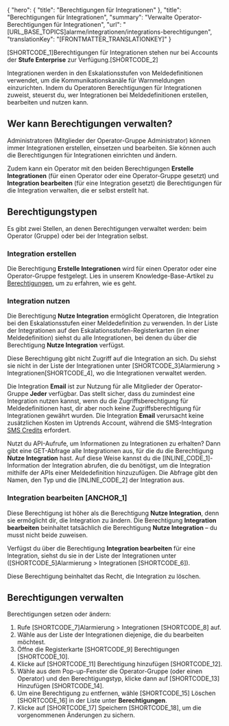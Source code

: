 {
  "hero": {
    "title": "Berechtigungen für Integrationen"
  },
  "title": "Berechtigungen für Integrationen",
  "summary": "Verwalte Operator-Berechtigungen für Integrationen",
  "url": "[URL_BASE_TOPICS]alarme/integrationen/integrations-berechtigungen",
  "translationKey": "[FRONTMATTER_TRANSLATIONKEY]"
}

[SHORTCODE_1]Berechtigungen für Integrationen stehen nur bei Accounts der **Stufe Enterprise** zur Verfügung.[SHORTCODE_2]

Integrationen werden in den Eskalationsstufen von Meldedefinitionen verwendet, um die Kommunikationskanäle für Warnmeldungen einzurichten.
Indem du Operatoren Berechtigungen für Integrationen zuweist, steuerst du, wer Integrationen bei Meldedefinitionen erstellen, bearbeiten und nutzen kann.

## Wer kann Berechtigungen verwalten?

Administratoren (Mitglieder der Operator-Gruppe Administrator) können immer Integrationen erstellen, einsetzen und bearbeiten. Sie können auch die Berechtigungen für Integrationen einrichten und ändern.

Zudem kann ein Operator mit den beiden Berechtigungen **Erstelle Integrationen** (für einen Operator oder eine Operator-Gruppe gesetzt) und **Integration bearbeiten** (für eine Integration gesetzt) die Berechtigungen für die Integration verwalten, die er selbst erstellt hat.
## Berechtigungstypen

Es gibt zwei Stellen, an denen Berechtigungen verwaltet werden: beim Operator (Gruppe) oder bei der Integration selbst.

### Integration erstellen

Die Berechtigung **Erstelle Integrationen** wird für einen Operator oder eine Operator-Gruppe festgelegt. Lies in unserem Knowledge-Base-Artikel zu [Berechtigungen]([LINK_URL_1]), um zu erfahren, wie es geht.

### Integration nutzen

Die Berechtigung **Nutze Integration** ermöglicht Operatoren, die Integration bei den Eskalationsstufen einer Meldedefinition zu verwenden. In der Liste der Integrationen auf den Eskalationsstufen-Registerkarten (in einer Meldedefinition) siehst du alle Integrationen, bei denen du über die Berechtigung **Nutze Integration** verfügst.

Diese Berechtigung gibt nicht Zugriff auf die Integration an sich. Du siehst sie nicht in der Liste der Integrationen unter [SHORTCODE_3]Alarmierung > Integrationen[SHORTCODE_4], wo die Integrationen verwaltet werden.

Die Integration **Email** ist zur Nutzung für alle Mitglieder der Operator-Gruppe **Jeder** verfügbar. Das stellt sicher, dass du zumindest eine Integration nutzen kannst, wenn du die Zugriffsberechtigung für Meldedefinitionen hast, dir aber noch keine Zugriffsberechtigung für Integrationen gewährt wurden. Die Integration **Email** verursacht keine zusätzlichen Kosten im Uptrends Account, während die SMS-Integration [SMS Credits]([LINK_URL_2]) erfordert.

Nutzt du API-Aufrufe, um Informationen zu Integrationen zu erhalten? Dann gibt eine GET-Abfrage alle Integrationen aus, für die du die Berechtigung **Nutze Integration** hast. Auf diese Weise kannst du die [INLINE_CODE_1]-Information der Integration abrufen, die du benötigst, um die Integration mithilfe der APIs einer Meldedefinition hinzuzufügen. Die Abfrage gibt den Namen, den Typ und die [INLINE_CODE_2] der Integration aus.

### Integration bearbeiten [ANCHOR_1]

Diese Berechtigung ist höher als die Berechtigung **Nutze Integration**, denn sie ermöglicht dir, die Integration zu ändern. Die Berechtigung **Integration bearbeiten** beinhaltet tatsächlich die Berechtigung **Nutze Integration** – du musst nicht beide zuweisen.

Verfügst du über die Berechtigung **Integration bearbeiten** für eine Integration, siehst du sie in der Liste der Integrationen unter ([SHORTCODE_5]Alarmierung > Integrationen [SHORTCODE_6]).

Diese Berechtigung beinhaltet das Recht, die Integration zu löschen.

## Berechtigungen verwalten

Berechtigungen setzen oder ändern:

1. Rufe [SHORTCODE_7]Alarmierung > Integrationen [SHORTCODE_8] auf.
2. Wähle aus der Liste der Integrationen diejenige, die du bearbeiten möchtest.
3. Öffne die Registerkarte [SHORTCODE_9] Berechtigungen [SHORTCODE_10].
4. Klicke auf [SHORTCODE_11] Berechtigung hinzufügen [SHORTCODE_12].
5. Wähle aus dem Pop-up-Fenster die Operator-Gruppe (oder einen Operator) und den Berechtigungstyp, klicke dann auf [SHORTCODE_13] Hinzufügen [SHORTCODE_14].
6. Um eine Berechtigung zu entfernen, wähle [SHORTCODE_15] Löschen [SHORTCODE_16] in der Liste unter **Berechtigungen**.
7. Klicke auf [SHORTCODE_17] Speichern [SHORTCODE_18], um die vorgenommenen Änderungen zu sichern.